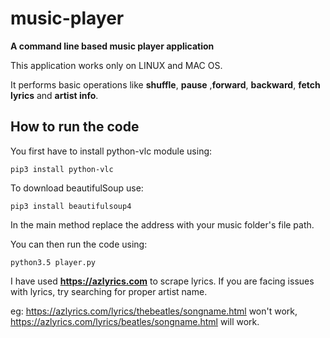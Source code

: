 # music-player
**A command line based music player application**

This application works only on LINUX and MAC OS.

It performs basic operations like **shuffle**, **pause** ,**forward**, **backward**, **fetch lyrics** and **artist info**.

## How to run the code
You first have to install python-vlc module using:
```
pip3 install python-vlc
```

To download beautifulSoup use:
```
pip3 install beautifulsoup4
```

In the main method replace the address with your music folder's file path.

You can then run the code using:
```
python3.5 player.py
```

I have used **https://azlyrics.com** to scrape lyrics. If you are facing issues with lyrics, try searching for proper artist name.

eg:  https://azlyrics.com/lyrics/thebeatles/songname.html won't work, 
	 https://azlyrics.com/lyrics/beatles/songname.html will work.